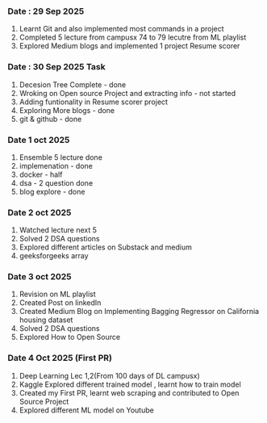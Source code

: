  ### Date : 29 Sep 2025 
 1. Learnt Git and also implemented most commands in a project
 2. Completed 5 lecture from campusx 74 to 79 lecutre from ML playlist
 3. Explored Medium blogs and implemented 1 project Resume scorer

### Date : 30 Sep 2025 Task
  1. Decesion Tree Complete - done
  2. Wroking on Open source Project and extracting info  - not started
  3. Adding funtionality in Resume scorer project
  4. Exploring More blogs - done
  5. git & github - done

### Date 1 oct 2025 
  1. Ensemble 5 lecture done
  2. implemenation - done 
  3. docker - half 
  4. dsa - 2 question done
  5. blog explore - done

### Date 2 oct 2025 
1. Watched lecture next 5
2. Solved 2 DSA questions
3. Explored different articles on Substack and medium
4. geeksforgeeks array

### Date 3 oct 2025 
1. Revision on ML playlist 
2. Created Post on linkedIn
3. Created Medium Blog on Implementing Bagging Regressor on California housing dataset
4. Solved 2 DSA questions
5. Explored How to Open Source
   
### Date 4 Oct 2025 (First PR)
1. Deep Learning Lec 1,2(From 100 days of DL campusx)
2. Kaggle Explored different trained model , learnt how to train model
3. Created my First PR, learnt web scraping and contributed to Open Source Project
4. Explored different ML model on Youtube

